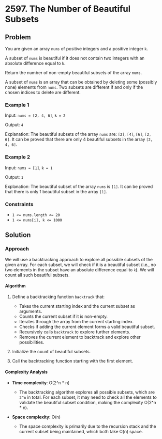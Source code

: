 # 2597. The Number of Beautiful Subsets

## Problem

You are given an array `nums` of positive integers and a positive integer `k`.

A subset of `nums` is beautiful if it does not contain two integers with an absolute difference equal to `k`.

Return the number of non-empty beautiful subsets of the array `nums`.

A subset of `nums` is an array that can be obtained by deleting some (possibly none) elements from `nums`. Two subsets are different if and only if the chosen indices to delete are different.

### Example 1

Input: `nums = [2, 4, 6]`, `k = 2`

Output: `4`

Explanation: The beautiful subsets of the array `nums` are: `[2]`, `[4]`, `[6]`, `[2, 6]`. It can be proved that there are only 4 beautiful subsets in the array `[2, 4, 6]`.

### Example 2

Input: `nums = [1]`, `k = 1`

Output: `1`

Explanation: The beautiful subset of the array `nums` is `[1]`. It can be proved that there is only 1 beautiful subset in the array `[1]`.

### Constraints

- `1 <= nums.length <= 20`
- `1 <= nums[i], k <= 1000`

## Solution

### Approach

We will use a backtracking approach to explore all possible subsets of the given array. For each subset, we will check if it is a beautiful subset (i.e., no two elements in the subset have an absolute difference equal to `k`). We will count all such beautiful subsets.

#### Algorithm

1. Define a backtracking function `backtrack` that:
   - Takes the current starting index and the current subset as arguments.
   - Counts the current subset if it is non-empty.
   - Iterates through the array from the current starting index.
   - Checks if adding the current element forms a valid beautiful subset.
   - Recursively calls `backtrack` to explore further elements.
   - Removes the current element to backtrack and explore other possibilities.

2. Initialize the count of beautiful subsets.
3. Call the backtracking function starting with the first element.

#### Complexity Analysis

- **Time complexity**: O(2^n * n)
  - The backtracking algorithm explores all possible subsets, which are `2^n` in total. For each subset, it may need to check all the elements to validate the beautiful subset condition, making the complexity O(2^n * n).

- **Space complexity**: O(n)
  - The space complexity is primarily due to the recursion stack and the current subset being maintained, which both take O(n) space.